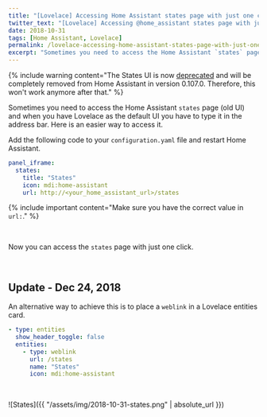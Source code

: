 ```yaml
---
title: "[Lovelace] Accessing Home Assistant states page with just one click"
twitter_text: "[Lovelace] Accessing @home_assistant states page with just one click"
date: 2018-10-31
tags: [Home Assistant, Lovelace]
permalink: /lovelace-accessing-home-assistant-states-page-with-just-one-click/
excerpt: "Sometimes you need to access the Home Assistant `states` page (old UI) and when you have Lovelace as the default UI you have to type it in the address bar. Here is an easier way to access it."
---
```

<!-- markdownlint-disable html -->
{% include warning content="The States UI is now [deprecated](https://www.home-assistant.io/blog/2020/02/05/release-105/#the-old-states-ui-is-now-deprecated) and will be completely removed from Home Assistant in version 0.107.0. Therefore, this won't work anymore after that." %}

Sometimes you need to access the Home Assistant `states` page \(old UI\) and when you have Lovelace as the default UI you have to type it in the address bar. Here is an easier way to access it.

Add the following code to your `configuration.yaml` file and restart Home Assistant.

```yaml
panel_iframe:
  states:
    title: "States"
    icon: mdi:home-assistant
    url: http://<your_home_assistant_url>/states
```

{% include important content="Make sure you have the correct value in `url:`." %}

<br />

Now you can access the `states` page with just one click.

<br />

## Update - Dec 24, 2018

An alternative way to achieve this is to place a `weblink` in a Lovelace entities card.

```yaml
- type: entities
  show_header_toggle: false
  entities:
    - type: weblink
      url: /states
      name: "States"
      icon: mdi:home-assistant
```

<br />

![States]({{ "/assets/img/2018-10-31-states.png" | absolute_url }})
